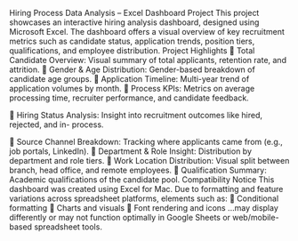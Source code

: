 Hiring Process Data Analysis – Excel Dashboard Project
This project showcases an interactive hiring analysis dashboard, designed using Microsoft
Excel. The dashboard offers a visual overview of key recruitment metrics such as
candidate status, application trends, position tiers, qualifications, and employee distribution.
Project Highlights
 Total Candidate Overview: Visual summary of total applicants, retention rate, and
attrition.
 Gender & Age Distribution: Gender-based breakdown of candidate age groups.
 Application Timeline: Multi-year trend of application volumes by month.
 Process KPIs: Metrics on average processing time, recruiter performance, and
candidate feedback.

 Hiring Status Analysis: Insight into recruitment outcomes like hired, rejected, and in-
process.

 Source Channel Breakdown: Tracking where applicants came from (e.g., job portals,
LinkedIn).
 Department & Role Insight: Distribution by department and role tiers.
 Work Location Distribution: Visual split between branch, head office, and remote
employees.
 Qualification Summary: Academic qualifications of the candidate pool.
Compatibility Notice
This dashboard was created using Excel for Mac. Due to formatting and feature variations
across spreadsheet platforms, elements such as:
 Conditional formatting
 Charts and visuals
 Font rendering and icons
...may display differently or may not function optimally in Google Sheets or web/mobile-based spreadsheet tools.
